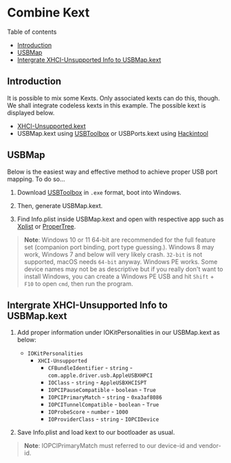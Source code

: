 # Combine Kext

Table of contents

- [Introduction](#introduction)
- [USBMap](#usbmap)
- [Intergrate XHCI-Unsupported Info to USBMap.kext](#intergrate-xhci-unsupported-info-to-usbmapkext)

## Introduction

It is possible to mix some Kexts. Only associated kexts can do this, though. We shall integrate codeless kexts in this example. The possible kext is displayed below.

- [XHCI-Unsupported.kext][XHCI-Unsupported Download]
- USBMap.kext using [USBToolbox][USBToolbox Download] or USBPorts.kext using [Hackintool][Hackintool Download]

## USBMap

Below is the easiest way and effective method to achieve proper USB port mapping. To do so...

1. Download [USBToolbox][USBToolbox Download] in `.exe` format, boot into Windows.

2. Then, generate USBMap.kext.

3. Find Info.plist inside USBMap.kext and open with respective app such as [Xplist][Xplist Download] or [ProperTree][Propertree Download].

> **Note**: Windows 10 or 11 64-bit are recommended for the full feature set (companion port binding, port type guessing.). Windows 8 may work, Windows 7 and below will very likely crash. `32-bit` is not supported, macOS needs `64-bit` anyway. Windows PE works. Some device names may not be as descriptive but if you really don't want to install Windows, you can create a Windows PE USB and hit `Shift` + `F10` to open `cmd`, then run the program.

## Intergrate XHCI-Unsupported Info to USBMap.kext

1. Add proper information under IOKitPersonalities in our USBMap.kext as below:
   - `IOKitPersonalities`
     - `XHCI-Unsupported`
       - `CFBundleIdentifier` - `string` - `com.apple.driver.usb.AppleUSBXHPCI`
       - `IOClass` - `string` - `AppleUSBXHCISPT`
       - `IOPCIPauseCompatible` - `boolean` - `True`
       - `IOPCIPrimaryMatch` - `string` - `0xa3af8086`
       - `IOPCITunnelCompatible` - `boolean` - `True`
       - `IOProbeScore` - `number` - `1000`
       - `IOProviderClass` - `string` - `IOPCIDevice`

2. Save Info.plist and load kext to our bootloader as usual.

> **Note**: IOPCIPrimaryMatch must referred to our device-id and vendor-id.

[Hackintool Download]: https://github.com/benbaker76/Hackintool
[Propertree Download]: https://github.com/corpnewt/ProperTree
[USBToolbox Download]: https://github.com/USBToolBox/tool
[XHCI-Unsupported Details]: https://user-images.githubusercontent.com/72515939/215503473-d3eecbbb-43f4-47f9-a246-fa32c697e606.png
[XHCI-Unsupported Download]: https://github.com/RehabMan/OS-X-USB-Inject-All
[Xplist Download]: https://github.com/ic005k/Xplist